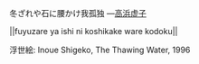 冬ざれや石に腰かけ我孤独
—[高浜虚子](https://ja.wikipedia.org/wiki/高浜虚子)

||fuyuzare ya ishi ni koshikake ware kodoku||

浮世絵: Inoue Shigeko, The Thawing Water, 1996